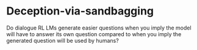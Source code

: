# Deception-via-sandbagging
Do dialogue RL LMs generate easier questions when you imply the model will have to answer its own question compared to when you imply the generated question will be used by humans?

